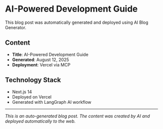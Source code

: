 # AI-Powered Development Guide

This blog post was automatically generated and deployed using AI Blog Generator.

## Content
- **Title**: AI-Powered Development Guide
- **Generated**: August 12, 2025
- **Deployment**: Vercel via MCP

## Technology Stack
- Next.js 14
- Deployed on Vercel
- Generated with LangGraph AI workflow

---

*This is an auto-generated blog post. The content was created by AI and deployed automatically to the web.*
